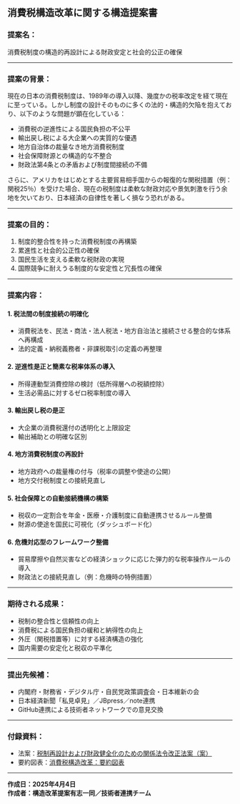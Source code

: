 ## 消費税構造改革に関する構造提案書

### 提案名：
消費税制度の構造的再設計による財政安定と社会的公正の確保

---

### 提案の背景：
現在の日本の消費税制度は、1989年の導入以降、幾度かの税率改定を経て現在に至っている。しかし制度の設計そのものに多くの法的・構造的欠陥を抱えており、以下のような問題が顕在化している：

- 消費税の逆進性による国民負担の不公平
- 輸出戻し税による大企業への実質的な優遇
- 地方自治体の裁量なき地方消費税制度
- 社会保障財源との構造的な不整合
- 財政法第4条との矛盾および制度間接続の不備

さらに、アメリカをはじめとする主要貿易相手国からの報復的な関税措置（例：関税25％）を受けた場合、現在の税制度は柔軟な財政対応や景気刺激を行う余地を欠いており、日本経済の自律性を著しく損なう恐れがある。

---

### 提案の目的：
1. 制度的整合性を持った消費税制度の再構築
2. 累進性と社会的公正性の確保
3. 国民生活を支える柔軟な税財政の実現
4. 国際競争に耐えうる制度的な安定性と冗長性の確保

---

### 提案内容：

#### 1. 税法間の制度接続の明確化
- 消費税法を、民法・商法・法人税法・地方自治法と接続させる整合的な体系へ再構成
- 法的定義・納税義務者・非課税取引の定義の再整理

#### 2. 逆進性是正と簡素な税率体系の導入
- 所得連動型消費控除の検討（低所得層への税額控除）
- 生活必需品に対するゼロ税率制度の導入

#### 3. 輸出戻し税の是正
- 大企業の消費税還付の透明化と上限設定
- 輸出補助との明確な区別

#### 4. 地方消費税制度の再設計
- 地方政府への裁量権の付与（税率の調整や使途の公開）
- 地方交付税制度との接続見直し

#### 5. 社会保障との自動接続機構の構築
- 税収の一定割合を年金・医療・介護制度に自動連携させるルール整備
- 財源の使途を国民に可視化（ダッシュボード化）

#### 6. 危機対応型のフレームワーク整備
- 貿易摩擦や自然災害などの経済ショックに応じた弾力的な税率操作ルールの導入
- 財政法との接続見直し（例：危機時の特例措置）

---

### 期待される成果：
- 税制の整合性と信頼性の向上
- 消費税による国民負担の緩和と納得性の向上
- 外圧（関税措置等）に対する経済構造の強化
- 国内需要の安定化と税収の平準化

---

### 提出先候補：
- 内閣府・財務省・デジタル庁・自民党政策調査会・日本維新の会
- 日本経済新聞「私見卓見」／JBpress／note連携
- GitHub連携による技術者ネットワークでの意見交換

---

### 付録資料：
- 法案：[税制再設計および財政健全化のための関係法令改正法案（案）](../../raws/tax_system_redesign_draft/tax_system_redesign_draft_ja.md)
- 要約図表：[消費税構造改革：要約図表](tax_system_redesign_summary_jp.md)

---

**作成日：2025年4月4日**  
**作成者：構造改革提案有志一同／技術者連携チーム**

